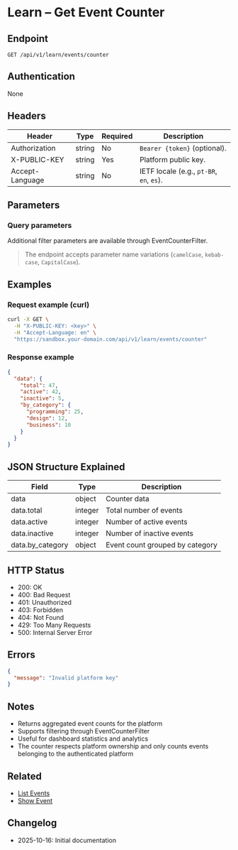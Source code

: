 # Learn – Get Event Counter

## Endpoint

```
GET /api/v1/learn/events/counter
```

## Authentication

None

## Headers

| Header          | Type   | Required | Description |
| --------------- | ------ | -------- | ----------- |
| Authorization   | string | No       | `Bearer {token}` (optional). |
| X-PUBLIC-KEY    | string | Yes      | Platform public key. |
| Accept-Language | string | No       | IETF locale (e.g., `pt-BR`, `en`, `es`). |

## Parameters

### Query parameters

Additional filter parameters are available through EventCounterFilter.

> The endpoint accepts parameter name variations (`camelCase`, `kebab-case`, `CapitalCase`).

## Examples

### Request example (curl)

```bash
curl -X GET \
  -H "X-PUBLIC-KEY: <key>" \
  -H "Accept-Language: en" \
  "https://sandbox.your-domain.com/api/v1/learn/events/counter"
```

### Response example

```json
{
  "data": {
    "total": 47,
    "active": 42,
    "inactive": 5,
    "by_category": {
      "programming": 25,
      "design": 12,
      "business": 10
    }
  }
}
```

## JSON Structure Explained

| Field                  | Type    | Description |
| ---------------------- | ------- | ----------- |
| data                   | object  | Counter data |
| data.total             | integer | Total number of events |
| data.active            | integer | Number of active events |
| data.inactive          | integer | Number of inactive events |
| data.by_category       | object  | Event count grouped by category |

## HTTP Status

- 200: OK
- 400: Bad Request
- 401: Unauthorized
- 403: Forbidden
- 404: Not Found
- 429: Too Many Requests
- 500: Internal Server Error

## Errors

```json
{
  "message": "Invalid platform key"
}
```

## Notes

- Returns aggregated event counts for the platform
- Supports filtering through EventCounterFilter
- Useful for dashboard statistics and analytics
- The counter respects platform ownership and only counts events belonging to the authenticated platform

## Related

- [List Events](./EventIndex.md)
- [Show Event](./EventShow.md)

## Changelog

- 2025-10-16: Initial documentation
